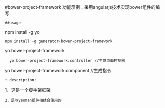 #bower-project-framework
功能示例：采用angularjs技术实现bower组件的编写
```
##usage
```
  npm install -g yo
  ```
  npm install -g generator-bower-project-framework
  ```
  yo bower-project-framework
```
  yo bower-project-framework:controller //生成页面控制器
  ```
  yo bower-project-framework:component //生成指令
```
+ description:
```
 1、这是一个脚手架框架
 ```
 2、是与yeoman组件相结合使用的
 ```



